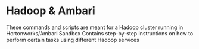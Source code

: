 # Hadoop & Ambari

These commands and scripts are meant for a Hadoop cluster running in Hortonworks/Ambari Sandbox
Contains step-by-step instructions on how to perform certain tasks using different Hadoop services